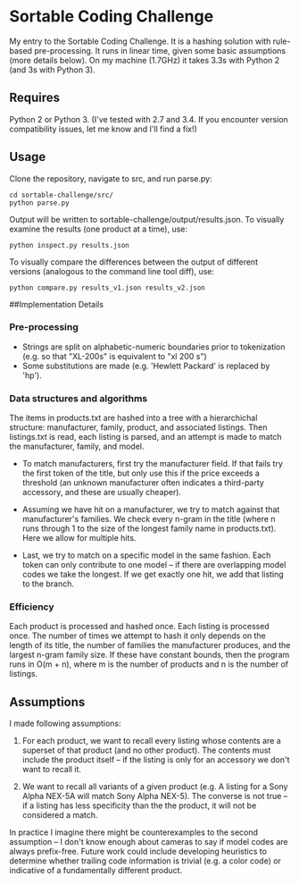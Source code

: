 # Sortable Coding Challenge
My entry to the Sortable Coding Challenge. It is a hashing solution with rule-based pre-processing. It runs in linear time, given some basic assumptions (more details below). On my machine (1.7GHz) it takes 3.3s with Python 2 (and 3s with Python 3).

## Requires
Python 2 or Python 3. (I've tested with 2.7 and 3.4. If you encounter version compatibility issues, let me know and I'll find a fix!)

## Usage

Clone the repository, navigate to src, and run parse.py: 
```
cd sortable-challenge/src/
python parse.py
```
Output will be written to sortable-challenge/output/results.json. To visually examine the results (one product at a time), use:
```
python inspect.py results.json
```
To visually compare the differences between the output of different versions (analogous to the command line tool diff), use:
```
python compare.py results_v1.json results_v2.json
```

##Implementation Details

### Pre-processing
- Strings are split on alphabetic-numeric boundaries prior to tokenization (e.g. so that "XL-200s" is equivalent to "xl 200 s") 
- Some substitutions are made (e.g. 'Hewlett Packard' is replaced by 'hp').

### Data structures and algorithms
The items in products.txt are hashed into a tree with a hierarchichal structure: manufacturer, family, product, and associated listings. Then listings.txt is read, each listing is parsed, and an attempt is made to match the manufacturer, family, and model.

- To match manufacturers, first try the manufacturer field. If that fails try the first token of the title, but only use this if the price exceeds a threshold (an unknown manufacturer often indicates a third-party accessory, and these are usually cheaper).

- Assuming we have hit on a manufacturer, we try to match against that manufacturer's families. We check every n-gram in the title (where n runs through 1 to the size of the longest family name in products.txt). Here we allow for multiple hits.

- Last, we try to match on a specific model in the same fashion. Each token can only contribute to one model – if there are overlapping model codes we take the longest. If we get exactly one hit, we add that listing to the branch.  

### Efficiency
Each product is processed and hashed once. Each listing is processed once. The number of times we attempt to hash it only depends on the length of its title, the number of families the manufacturer produces, and the largest n-gram family size. If these have constant bounds, then the program runs in O(m + n), where m is the number of products and n is the number of listings.  

## Assumptions
I made following assumptions:

1. For each product, we want to recall every listing whose contents are a superset of that product (and no other product). The contents must include the product itself – if the listing is only for an accessory we don't want to recall it.

2. We want to recall all variants of a given product (e.g. A listing for a Sony Alpha NEX-5A will match Sony Alpha NEX-5). The converse is not true – if a listing has less specificity than the the product, it will not be considered a match.  

In practice I imagine there might be counterexamples to the second assumption – I don't know enough about cameras to say if model codes are always prefix-free. Future work could include developing heuristics to determine whether trailing code information is trivial (e.g. a color code) or indicative of a fundamentally different product.

















